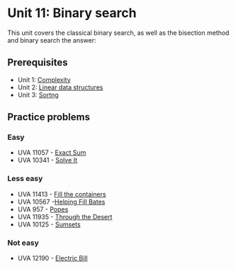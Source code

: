 # Unit 11: Binary search
This unit covers the classical binary search, as well as the bisection method and binary search the answer:

## Prerequisites

- Unit 1: [Complexity](../01-complexity)
- Unit 2: [Linear data structures](../02-linear-struct)
- Unit 3: [Sortng](../03-sorting)

## Practice problems

### Easy

- UVA 11057 - [Exact Sum](https://uva.onlinejudge.org/external/110/11057.pdf)
- UVA 10341 - [Solve It](http://uva.onlinejudge.org/external/103/10341.pdf)

### Less easy

- UVA 11413 - [Fill the containers](https://uva.onlinejudge.org/external/114/11413.pdf)
- UVA 10567 -[Helping Fill Bates](https://uva.onlinejudge.org/external/105/10567.pdf)
- UVA 957 - [Popes](https://uva.onlinejudge.org/external/9/957.pdf)
- UVA 11935 - [Through the Desert](https://uva.onlinejudge.org/external/119/11935.pdf)
- UVA 10125 - [Sumsets](https://uva.onlinejudge.org/external/101/10125.pdf)

### Not easy

- UVA 12190 - [Electric Bill](https://uva.onlinejudge.org/external/121/12190.pdf)

